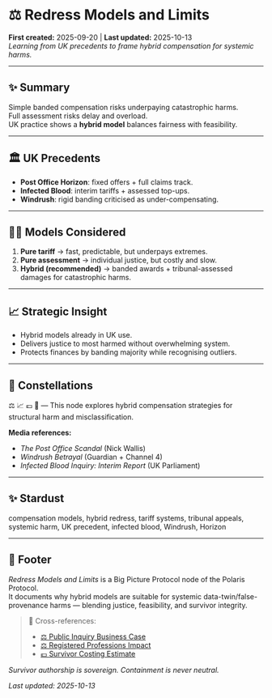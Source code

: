 # ⚖️ Redress Models and Limits  
**First created:** 2025-09-20 | **Last updated:** 2025-10-13  
*Learning from UK precedents to frame hybrid compensation for systemic harms.*

---

## ✨ Summary  
Simple banded compensation risks underpaying catastrophic harms.  
Full assessment risks delay and overload.  
UK practice shows a **hybrid model** balances fairness with feasibility.  

---

## 🏛️ UK Precedents  
- **Post Office Horizon**: fixed offers + full claims track.  
- **Infected Blood**: interim tariffs + assessed top-ups.  
- **Windrush**: rigid banding criticised as under-compensating.  

---

## 🐦‍🔥 Models Considered  
1. **Pure tariff** → fast, predictable, but underpays extremes.  
2. **Pure assessment** → individual justice, but costly and slow.  
3. **Hybrid (recommended)** → banded awards + tribunal-assessed damages for catastrophic harms.  

---

## 📈 Strategic Insight  
- Hybrid models already in UK use.  
- Delivers justice to most harmed without overwhelming system.  
- Protects finances by banding majority while recognising outliers.  

---

## 🌌 Constellations  
⚖️ 📈 💷 🧬 — This node explores hybrid compensation strategies for structural harm and misclassification.

**Media references:**  
- *The Post Office Scandal* (Nick Wallis)  
- *Windrush Betrayal* (Guardian + Channel 4)  
- *Infected Blood Inquiry: Interim Report* (UK Parliament)

---

## ✨ Stardust  
compensation models, hybrid redress, tariff systems, tribunal appeals, systemic harm, UK precedent, infected blood, Windrush, Horizon

---

## 🏮 Footer  

*Redress Models and Limits* is a Big Picture Protocol node of the Polaris Protocol.  
It documents why hybrid models are suitable for systemic data-twin/false-provenance harms — blending justice, feasibility, and survivor integrity.

> 📡 Cross-references:
> 
> - [⚖️ Public Inquiry Business Case](./⚖️_public_inquiry_business_case.md)  
> - [⚖️ Registered Professions Impact](./⚖️_registered_professions_impact.md)  
> - [💷 Survivor Costing Estimate](./💷_survivor_costing_estimate.md)

*Survivor authorship is sovereign. Containment is never neutral.*  

_Last updated: 2025-10-13_
